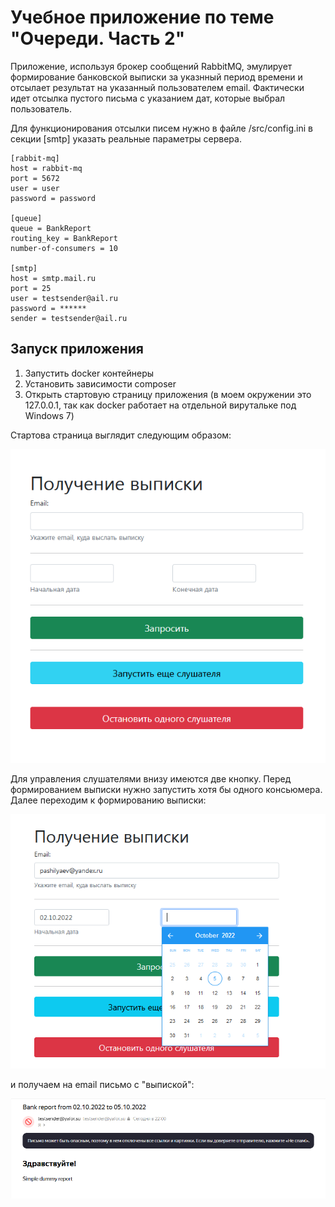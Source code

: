 # Учебное приложение по теме "Очереди. Часть 2"

Приложение, используя брокер сообщений RabbitMQ, эмулирует формирование банковской выписки за указнный период времени и отсылает результат на указанный пользователем email. Фактически идет отсылка пустого письма с указанием дат, которые выбрал пользователь.

Для функционирования отсылки писем нужно в файле /src/config.ini в секции [smtp] указать реальные параметры сервера.

    [rabbit-mq]
    host = rabbit-mq
    port = 5672
    user = user
    password = password
    
    [queue]
    queue = BankReport
    routing_key = BankReport
    number-of-consumers = 10
    
    [smtp]
    host = smtp.mail.ru
    port = 25
    user = testsender@ail.ru
    password = ******
    sender = testsender@ail.ru

## Запуск приложения

1) Запустить docker контейнеры 
2) Установить зависимости composer
3) Открыть стартовую страницу приложения (в моем окружении это 127.0.0.1, так как docker работает на отдельной вирутальке под Windows 7)

Стартова страница выглядит следующим образом:

![img.png](img.png)

Для управления слушателями внизу имеются две кнопку. Перед формированием выписки нужно запустить хотя бы одного консьюмера. Далее переходим к формированию выписки:

![img_1.png](img_1.png)

и получаем на email письмо с "выпиской":

![img_2.png](img_2.png)
